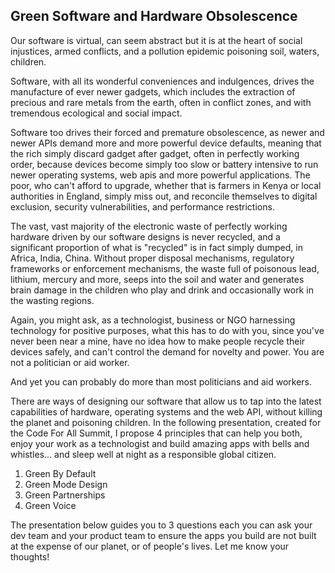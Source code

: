 ## Green Software and Hardware Obsolescence

Our software is virtual, can seem abstract but it is at the heart of social injustices, armed conflicts, and a pollution epidemic poisoning soil, waters, children.

 Software, with all its wonderful conveniences and indulgences, drives the manufacture of ever newer gadgets, which includes the extraction of precious and rare metals from the earth, often in conflict zones, and with tremendous ecological and social impact. 

Software too drives their forced and premature obsolescence, as newer and newer APIs demand more and more powerful device defaults, meaning that the rich simply discard gadget after gadget, often in perfectly working order, because devices become simply too slow or battery intensive to run newer operating systems, web apis and more powerful applications. The poor, who can't afford to upgrade, whether that is farmers in Kenya or local authorities in England, simply miss out, and reconcile themselves to digital exclusion, security vulnerabilities, and performance restrictions. 

The vast, vast majority of the electronic waste of perfectly working hardware driven by our software designs is never recycled, and a significant proportion of what is "recycled" is in fact simply dumped, in Africa, India, China. Without proper disposal mechanisms, regulatory frameworks or enforcement mechanisms, the waste full of poisonous lead, lithium, mercury and more, seeps into the soil and water and generates brain damage in the children who play and drink and occasionally work in the wasting regions.



Again, you might ask, as a technologist, business or NGO harnessing technology for positive purposes, what this has to do with you, since you've never been near a mine, have no idea how to make people recycle their devices safely, and can't control the demand for novelty and power. You are not a politician or aid worker.

And yet you can probably do more than most politicians and aid workers.

There are ways of designing our software that allow us to tap into the latest capabilities of hardware, operating systems and the web API, without killing the planet and poisoning children. In the following presentation, created for the Code For All Summit, I propose 4 principles that can help you both, enjoy your work as a technologist and build amazing apps with bells and whistles... and sleep well at night as a responsible global citizen.

1) Green By Default
2) Green Mode Design
3) Green Partnerships
4) Green Voice

The presentation below guides you to 3 questions each you can ask your dev team and your product team to ensure the apps you build are not built at the expense of our planet, or of people's lives. Let me know your thoughts!

<div style="width: 100%;"><div style="position: relative; padding-bottom: 56.25%; padding-top: 0; height: 0;"><iframe frameborder="0" width="1200" height="675" style="top: 0; left: 0; width: 100%; height: 100%;" src="https://view.genial.ly/631240a645ada40019f5ba2e" type="text/html" allowscriptaccess="always" allowfullscreen="true" scrolling="yes" allownetworking="all"></iframe> </div> </div>